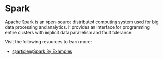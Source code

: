# Spark

Apache Spark is an open-source distributed computing system used for big data processing and analytics. It provides an interface for programming entire clusters with implicit data parallelism and fault tolerance.

Visit the following resources to learn more:

- [@article@Spark By Examples](https://sparkbyexamples.com)
